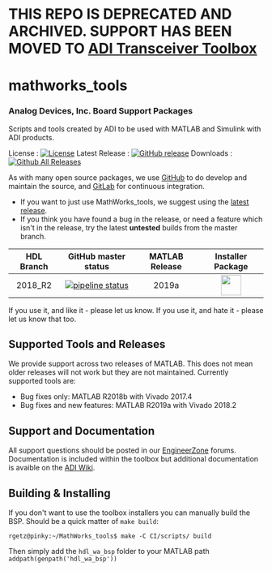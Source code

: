 # THIS REPO IS DEPRECATED AND ARCHIVED. SUPPORT HAS BEEN MOVED TO [ADI Transceiver Toolbox](github.com/analogdevicesinc/TransceiverToolbox/)

# mathworks_tools
### Analog Devices, Inc. Board Support Packages

Scripts and tools created by ADI to be used with MATLAB and Simulink with ADI products.

License : [![License](https://img.shields.io/badge/license-LGPL2-blue.svg)](https://github.com/analogdevicesinc/MathWorks_tools/blob/master/COPYING.txt)
Latest Release : [![GitHub release](https://img.shields.io/github/release/analogdevicesinc/MathWorks_tools.svg)](https://github.com/analogdevicesinc/MathWorks_tools/releases/latest)
Downloads :  [![Github All Releases](https://img.shields.io/github/downloads/analogdevicesinc/MathWorks_tools/total.svg)](https://github.com/analogdevicesinc/MathWorks_tools/releases/latest)

As with many open source packages, we use [GitHub](https://github.com/analogdevicesinc/MathWorks_tools) to do develop and maintain the source, and [GitLab](https://GitLab.com/) for continuous integration.
  - If you want to just use MathWorks_tools, we suggest using the [latest release](https://github.com/analogdevicesinc/MathWorks_tools/releases/latest).
  - If you think you have found a bug in the release, or need a feature which isn't in the release, try the latest **untested** builds from the master branch.

| HDL Branch        | GitHub master status  | MATLAB Release |  Installer Package  |
|:-----------------------:|:---------------------:|:-------:|:-------------------:|
| 2018_R2                 | [![pipeline status](https://gitlab.com/tfcollins/MathWorks_tools/badges/master/pipeline.svg)](https://gitlab.com/tfcollins/MathWorks_tools/commits/master) | 2019a | <a href="https://gitlab.com/tfcollins/MathWorks_tools/-/jobs/artifacts/master/download?job=deploy"><img src="https://upload.wikimedia.org/wikipedia/commons/2/21/Matlab_Logo.png" data-canonical-src="https://upload.wikimedia.org/wikipedia/commons/2/21/Matlab_Logo.png" height="40" /></a>|

If you use it, and like it - please let us know. If you use it, and hate it - please let us know that too.

## Supported Tools and Releases

We provide support across two releases of MATLAB. This does not mean older releases will not work but they are not maintained. Currently supported tools are:
- Bug fixes only: MATLAB R2018b with Vivado 2017.4
- Bug fixes and new features: MATLAB R2019a with Vivado 2018.2

## Support and Documentation

All support questions should be posted in our [EngineerZone](https://ez.analog.com/linux-device-drivers/linux-software-drivers) forums. Documentation is included within the toolbox but additional documentation is avaible on the [ADI Wiki](https://wiki.analog.com/resources/eval/user-guides/matlab_bsp).

## Building & Installing

If you don't want to use the toolbox installers you can manually build the BSP. Should be a quick matter of `make build`:

```
rgetz@pinky:~/MathWorks_tools$ make -C CI/scripts/ build 
```

Then simply add the `hdl_wa_bsp` folder to your MATLAB path `addpath(genpath('hdl_wa_bsp'))`

